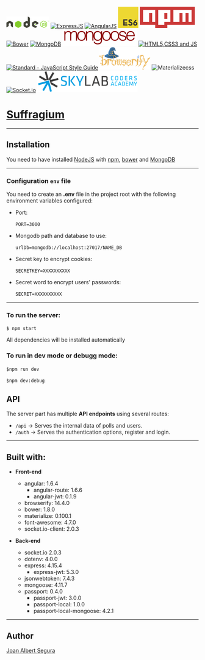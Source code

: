 [![NodeJS](https://github.com/MarioTerron/logo-images/blob/master/logos/nodejs.png)](https://nodejs.org/)
[![ExpressJS](https://github.com/MarioTerron/logo-images/blob/master/logos/expressjs.png)](http://expressjs.com///)
[![AngularJS](https://github.com/FransLopez/logo-images/blob/master/logos/angularjs.png)](https://angularjs.org/)
[![ES6](https://github.com/MarioTerron/logo-images/blob/master/logos/es6.png)](http://www.ecma-international.org/ecma-262/6.0/) 
[![npm](https://github.com/MarioTerron/logo-images/blob/master/logos/npm.png)](https://www.npmjs.com/)
[![Bower](https://github.com/FransLopez/logo-images/blob/master/logos/bower.png)](https://bower.io/)
[![MongoDB](https://github.com/FransLopez/logo-images/blob/master/logos/mongodb.png)](https://www.mongodb.com/)
![Monogoose](https://github.com/MarioTerron/logo-images/blob/master/logos/mongoose.png)
[![HTML5,CSS3 and JS](https://github.com/FransLopez/logo-images/blob/master/logos/html5-css3-js.png)](http://www.w3.org/) 
[![Standard - JavaScript Style Guide](https://cdn.rawgit.com/feross/standard/master/badge.svg)](https://github.com/feross/standard)
![Browserify](https://github.com/MarioTerron/logo-images/blob/master/logos/browserify.png)
![Materializecss](https://pbs.twimg.com/profile_images/532662364613525504/GN559Lfb_reasonably_small.png)
[![Socket.io](https://socket.io/assets/img/logo.svg)](https://socket.io/)
[![Skylab](https://github.com/Iggy-Codes/logo-images/blob/master/logos/skylab-56.png)](http://www.skylabcoders.com/)

# [Suffragium](https://suffragium.herokuapp.com/#!/)

---

## Installation

You need to have installed [NodeJS](https://nodejs.org/) with [npm](https://www.npmjs.com/), [bower](https://bower.io/) and [MongoDB](https://www.mongodb.com/)

---
### Configuration `env` file

You need to create an **.env** file in the project root with the following environment variables configured:

- Port:

  ```
  PORT=3000
  ```

- Mongodb path and database to use:

  ```
  urlDb=mongodb://localhost:27017/NAME_DB
  ```
- Secret key to encrypt cookies:

  ```
  SECRETKEY=XXXXXXXXXX
  ```
  
- Secret word to encrypt users' passwords:

  ```
  SECRET=XXXXXXXXXX
  ```
  
---

### To run the server:

```
$ npm start
```

All dependencies will be installed automatically

### To run in dev mode or debugg mode:

```
$npm run dev
```

```
$npm dev:debug
```


## API

The server part has multiple **API endpoints** using several routes:

- `/api` -> Serves the internal data of polls and users.
- `/auth` -> Serves the authentication options, register and login.

---

## Built with:

- **Front-end**

    - angular: 1.6.4
      - angular-route: 1.6.6
      - angular-jwt: 0.1.9
    - browserify: 14.4.0
    - bower: 1.8.0
    - materialize: 0.100.1
    - font-awesome: 4.7.0
    - socket.io-client: 2.0.3

- **Back-end**
  - socket.io 2.0.3
  - dotenv: 4.0.0
  - express: 4.15.4
    - express-jwt: 5.3.0
  - jsonwebtoken: 7.4.3
  - mongoose: 4.11.7
  - passport: 0.4.0
    - passport-jwt: 3.0.0
    - passport-local: 1.0.0
    - passport-local-mongoose: 4.2.1

---

## Author

[Joan Albert Segura](https://github.com/jalbertsr)


